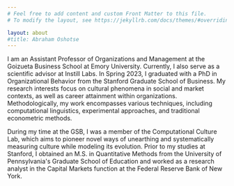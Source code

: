 ```yaml
---
# Feel free to add content and custom Front Matter to this file.
# To modify the layout, see https://jekyllrb.com/docs/themes/#overriding-theme-defaults

layout: about
#title: Abraham Oshotse
---
```


I am an Assistant Professor of Organizations and Management at the Goizueta Business School at Emory University. Currently, I also serve as a scientific advisor at Instill Labs. In Spring 2023, I graduated with a PhD in Organizational Behavior from the Stanford Graduate School of Business. My research interests focus on cultural phenomena in social and market contexts, as well as career attainment within organizations. Methodologically, my work encompasses various techniques, including computational linguistics, experimental approaches, and traditional econometric methods.

During my time at the GSB, I was a member of the Computational Culture Lab, which aims to pioneer novel ways of unearthing and systematically measuring culture while modeling its evolution. Prior to my studies at Stanford, I obtained an M.S. in Quantitative Methods from the University of Pennsylvania's Graduate School of Education and worked as a research analyst in the Capital Markets function at the Federal Reserve Bank of New York.
